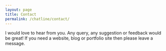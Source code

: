 ```yaml
---
layout: page
title: Contact
permalink: /chatline/contact/
---
```


I would love to hear from you. Any query, any suggestion or feedback would be great! If you need a website, blog or portfolio site then please leave a message.
